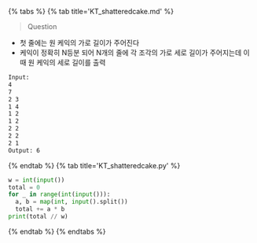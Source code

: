 {% tabs %}
{% tab title='KT_shatteredcake.md' %}

> Question

* 첫 줄에는 원 케익의 가로 길이가 주어진다
* 케익이 정확히 N등분 되어 N개의 줄에 각 조각의 가로 세로 길이가 주어지는데 이 때 원 케익의 세로 길이를 출력

```txt
Input:
4
7
2 3
1 4
1 2
1 2
2 2
2 2
2 1
Output: 6
```

{% endtab %}
{% tab title='KT_shatteredcake.py' %}

```py
w = int(input())
total = 0
for _ in range(int(input())):
  a, b = map(int, input().split())
  total += a * b
print(total // w)
```

{% endtab %}
{% endtabs %}
